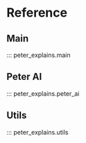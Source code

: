 # Reference

## Main

::: peter_explains.main

## Peter AI

::: peter_explains.peter_ai

## Utils

::: peter_explains.utils
